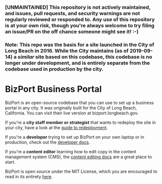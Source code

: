 ### [UNMAINTAINED] This repository is not actively maintained, and issues, pull requests, and security warnings are not regularly reviewed or responded to. Any use of this repository is at your own risk, though you're always welcome to try filing an issue/PR on the off chance someone might see it! :-)

### Note: This repo was the basis for a site launched in the City of Long Beach in 2016. While the City maintains (as of 2019-09-14) a *similar* site based on this codebase, this codebase is no longer under development, and is entirely separate from the codebase used in production by the city.

# BizPort Business Portal

BizPort is an open-source codebase that you can use to set up a business portal in any city. It was originally built for the City of Long Beach, California. You can visit their live version at bizport.longbeach.gov.

If you're a **city staff member or strategist** that wants to redeploy the site in your city, have a look at the [guide to redeployment](docs/REDEPLOYMENT.md).

If you're a **developer** trying to set up BizPort on your own laptop or in production, check out the [developer docs](docs/DEVELOPER_SETUP.md).

If you're a **content editor** learning how to edit copy in the content management system (CMS), the [content editing docs](docs/EDITING.md) are a great place to start.

BizPort is open source under the MIT License, which you are encouraged to read in its entirety [here](LICENSE.md).

